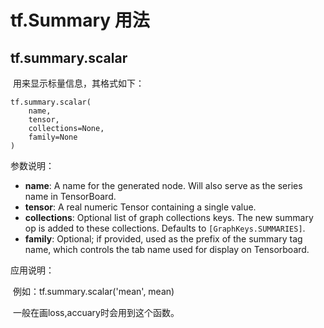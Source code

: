 # tf.Summary 用法

## tf.summary.scalar

​	用来显示标量信息，其格式如下：

```
tf.summary.scalar(
    name,
    tensor,
    collections=None,
    family=None
)

```

参数说明：

- **name**: A name for the generated node. Will also serve as the series name in TensorBoard.
- **tensor**: A real numeric Tensor containing a single value.
- **collections**: Optional list of graph collections keys. The new summary op is added to these collections. Defaults to `[GraphKeys.SUMMARIES]`.
- **family**: Optional; if provided, used as the prefix of the summary tag name, which controls the tab name used for display on Tensorboard.

应用说明：

​	例如：tf.summary.scalar('mean', mean)

​	一般在画loss,accuary时会用到这个函数。

